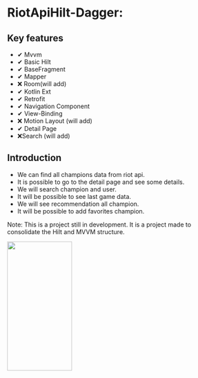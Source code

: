 # RiotApiHilt-Dagger:




## Key features
 
 * ✔ Mvvm
 * ✔ Basic Hilt
 * ✔ BaseFragment
 * ✔ Mapper
 * ❌ Room(will add)
 * ✔ Kotlin Ext
 * ✔ Retrofit
 * ✔ Navigation Component
 * ✔ View-Binding
 * ❌ Motion Layout (will add)
 * ✔ Detail Page
 * ❌Search (will add)



## Introduction
* We can find all champions data from riot api. 
* It is possible to go to the detail page and see some details.
* We will search champion and user.
* It will be possible to see last game data.
* We will see recommendation all champion.
* It will be possible to add favorites champion.

Note: This is a project still in development. It is a project made to consolidate the Hilt and MVVM structure.


<img src="https://user-images.githubusercontent.com/58655582/141576945-31a0e9d4-ea65-435e-8571-b2d03d2668f4.gif" width="150" height="300"> 




